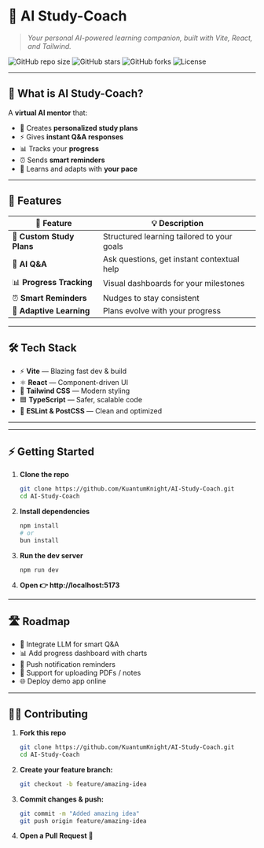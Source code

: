 # 🤖 AI Study-Coach  
> *Your personal AI-powered learning companion, built with Vite, React, and Tailwind.*

![GitHub repo size](https://img.shields.io/github/repo-size/KuantumKnight/AI-Study-Coach?color=blue&style=for-the-badge)
![GitHub stars](https://img.shields.io/github/stars/KuantumKnight/AI-Study-Coach?style=for-the-badge)
![GitHub forks](https://img.shields.io/github/forks/KuantumKnight/AI-Study-Coach?style=for-the-badge)
![License](https://img.shields.io/badge/License-MIT-green?style=for-the-badge)

---

## 🌟 What is AI Study-Coach?

A **virtual AI mentor** that:
- 📝 Creates **personalized study plans**
- ⚡ Gives **instant Q&A responses**
- 📊 Tracks your **progress**
- ⏰ Sends **smart reminders**  
- 🧠 Learns and adapts with **your pace**

---

## 🔑 Features

| 🚀 Feature              | 💡 Description |
|--------------------------|----------------|
| 📝 **Custom Study Plans** | Structured learning tailored to your goals |
| 🤔 **AI Q&A**             | Ask questions, get instant contextual help |
| 📊 **Progress Tracking**  | Visual dashboards for your milestones |
| ⏰ **Smart Reminders**    | Nudges to stay consistent |
| 🔄 **Adaptive Learning**  | Plans evolve with your progress |

---

## 🛠️ Tech Stack

- ⚡ **Vite** — Blazing fast dev & build  
- ⚛️ **React** — Component-driven UI  
- 🎨 **Tailwind CSS** — Modern styling  
- 🟦 **TypeScript** — Safer, scalable code  
- 🧹 **ESLint & PostCSS** — Clean and optimized  

---


---

## ⚡ Getting Started

1. **Clone the repo**
   ```bash
   git clone https://github.com/KuantumKnight/AI-Study-Coach.git
   cd AI-Study-Coach
2. **Install dependencies**
   ```bash
   npm install
   # or
   bun install
3. **Run the dev server**
   ```bash
   npm run dev
4. **Open 👉 http://localhost:5173**

---

## 🛣️ Roadmap

- 🧠 Integrate LLM for smart Q&A  
- 📊 Add progress dashboard with charts  
- 🔔 Push notification reminders  
- 📂 Support for uploading PDFs / notes
- 🌐 Deploy demo app online

---

## 👨‍💻 Contributing

1. **Fork this repo**
   ```bash
   git clone https://github.com/KuantumKnight/AI-Study-Coach.git
   cd AI-Study-Coach
2. **Create your feature branch:**
   ```bash
   git checkout -b feature/amazing-idea
3. **Commit changes & push:**
   ```bash
   git commit -m "Added amazing idea"
   git push origin feature/amazing-idea
4. **Open a Pull Request 🚀**



